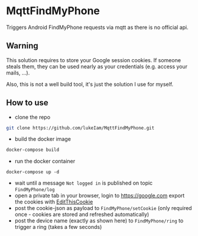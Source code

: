 # MqttFindMyPhone
Triggers Android FindMyPhone requests via mqtt as there is no official api.

## Warning
This solution requires to store your Google session cookies. If someone steals them, they can be used nearly as your credentials (e.g. access your mails, ...).

Also, this is not a well build tool, it's just the solution I use for myself.

## How to use
- clone the repo
```bash
git clone https://github.com/lukeIam/MqttFindMyPhone.git
```
- build the docker image
```bash
docker-compose build
```
- run the docker container
```
docker-compose up -d
```
- wait until a message `Not logged in` is published on topic `FindMyPhone/log`
- open a private tab in your browser, login to https://google.com export the cookies with [EditThisCookie](https://www.editthiscookie.com)
- post the cookie-json as payload to `FindMyPhone/setCookie` (only required once - cookies are stored and refreshed automatically)
- post the device name (exactly as shown here) to `FindMyPhone/ring` to trigger a ring (takes a few seconds)
